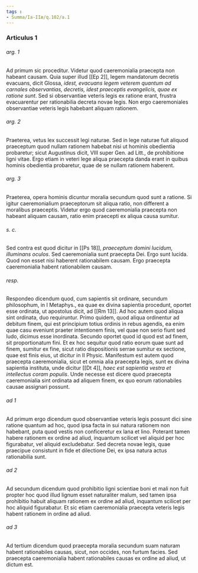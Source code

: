 ```yaml
---
tags : 
- Summa/Ia-IIæ/q.102/a.1
---
```


### Articulus 1

###### arg. 1
Ad primum sic proceditur. Videtur quod caeremonialia praecepta non habeant causam. Quia super illud [[Ep 2]], legem mandatorum decretis evacuans, dicit Glossa, *idest, evacuans legem veterem quantum ad carnales observantias, decretis, idest praeceptis evangelicis, quae ex ratione sunt*. Sed si observantiae veteris legis ex ratione erant, frustra evacuarentur per rationabilia decreta novae legis. Non ergo caeremoniales observantiae veteris legis habebant aliquam rationem.

###### arg. 2
Praeterea, vetus lex successit legi naturae. Sed in lege naturae fuit aliquod praeceptum quod nullam rationem habebat nisi ut hominis obedientia probaretur; sicut Augustinus dicit, VIII super Gen. ad Litt., de prohibitione ligni vitae. Ergo etiam in veteri lege aliqua praecepta danda erant in quibus hominis obedientia probaretur, quae de se nullam rationem haberent.

###### arg. 3
Praeterea, opera hominis dicuntur moralia secundum quod sunt a ratione. Si igitur caeremonialium praeceptorum sit aliqua ratio, non different a moralibus praeceptis. Videtur ergo quod caeremonialia praecepta non habeant aliquam causam, ratio enim praecepti ex aliqua causa sumitur.

###### s. c.
Sed contra est quod dicitur in [[Ps 18]], *praeceptum domini lucidum, illuminans oculos*. Sed caeremonialia sunt praecepta Dei. Ergo sunt lucida. Quod non esset nisi haberent rationabilem causam. Ergo praecepta caeremonialia habent rationabilem causam.

###### resp.
Respondeo dicendum quod, cum sapientis sit ordinare, secundum philosophum, in I Metaphys., ea quae ex divina sapientia procedunt, oportet esse ordinata, ut apostolus dicit, ad [[Rm 13]]. Ad hoc autem quod aliqua sint ordinata, duo requiruntur. Primo quidem, quod aliqua ordinentur ad debitum finem, qui est principium totius ordinis in rebus agendis, ea enim quae casu eveniunt praeter intentionem finis, vel quae non serio fiunt sed ludo, dicimus esse inordinata. Secundo oportet quod id quod est ad finem, sit proportionatum fini. Et ex hoc sequitur quod ratio eorum quae sunt ad finem, sumitur ex fine, sicut ratio dispositionis serrae sumitur ex sectione, quae est finis eius, ut dicitur in II Physic. Manifestum est autem quod praecepta caeremonialia, sicut et omnia alia praecepta legis, sunt ex divina sapientia instituta, unde dicitur [[Dt 4]], *haec est sapientia vestra et intellectus coram populis*. Unde necesse est dicere quod praecepta caeremonialia sint ordinata ad aliquem finem, ex quo eorum rationabiles causae assignari possunt.

###### ad 1
Ad primum ergo dicendum quod observantiae veteris legis possunt dici sine ratione quantum ad hoc, quod ipsa facta in sui natura rationem non habebant, puta quod vestis non conficeretur ex lana et lino. Poterant tamen habere rationem ex ordine ad aliud, inquantum scilicet vel aliquid per hoc figurabatur, vel aliquid excludebatur. Sed decreta novae legis, quae praecipue consistunt in fide et dilectione Dei, ex ipsa natura actus rationabilia sunt.

###### ad 2
Ad secundum dicendum quod prohibitio ligni scientiae boni et mali non fuit propter hoc quod illud lignum esset naturaliter malum, sed tamen ipsa prohibitio habuit aliquam rationem ex ordine ad aliud, inquantum scilicet per hoc aliquid figurabatur. Et sic etiam caeremonialia praecepta veteris legis habent rationem in ordine ad aliud.

###### ad 3
Ad tertium dicendum quod praecepta moralia secundum suam naturam habent rationabiles causas, sicut, non occides, non furtum facies. Sed praecepta caeremonialia habent rationabiles causas ex ordine ad aliud, ut dictum est.

